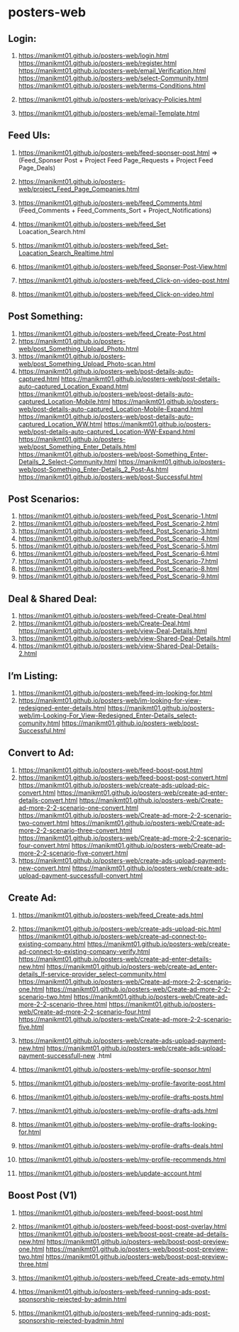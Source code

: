 # posters-web


Login:
-------------
1. https://manikmt01.github.io/posters-web/login.html
   https://manikmt01.github.io/posters-web/register.html
   https://manikmt01.github.io/posters-web/email_Verification.html
   https://manikmt01.github.io/posters-web/select-Community.html
   https://manikmt01.github.io/posters-web/terms-Conditions.html

2. https://manikmt01.github.io/posters-web/privacy-Policies.html

3. https://manikmt01.github.io/posters-web/email-Template.html


Feed UIs:
-------------
1. https://manikmt01.github.io/posters-web/feed-sponser-post.html => (Feed_Sponser Post + Project Feed Page_Requests + Project Feed Page_Deals)

2. https://manikmt01.github.io/posters-web/project_Feed_Page_Companies.html

3. https://manikmt01.github.io/posters-web/feed_Comments.html (Feed_Comments + Feed_Comments_Sort + Project_Notifications)

4. https://manikmt01.github.io/posters-web/feed_Set Loacation_Search.html

5. https://manikmt01.github.io/posters-web/feed_Set-Loacation_Search_Realtime.html
6. https://manikmt01.github.io/posters-web/feed_Sponser-Post-View.html
7. https://manikmt01.github.io/posters-web/feed_Click-on-video-post.html
8. https://manikmt01.github.io/posters-web/feed_Click-on-video.html

Post Something:
-------------------
1. https://manikmt01.github.io/posters-web/feed_Create-Post.html
2. https://manikmt01.github.io/posters-web/post_Something_Upload_Photo.html
3. https://manikmt01.github.io/posters-web/post_Something_Upload_Photo-scan.html
4. https://manikmt01.github.io/posters-web/post-details-auto-captured.html
   https://manikmt01.github.io/posters-web/post-details-auto-captured_Location_Expand.html
   https://manikmt01.github.io/posters-web/post-details-auto-captured_Location-Mobile.html
   https://manikmt01.github.io/posters-web/post-details-auto-captured_Location-Mobile-Expand.html
   https://manikmt01.github.io/posters-web/post-details-auto-captured_Location_WW.html
   https://manikmt01.github.io/posters-web/post-details-auto-captured_Location-WW-Expand.html
   https://manikmt01.github.io/posters-web/post_Something_Enter_Details.html
   https://manikmt01.github.io/posters-web/post-Something_Enter-Details_2_Select-Community.html
   https://manikmt01.github.io/posters-web/post-Something_Enter-Details_2_Post-As.html
   https://manikmt01.github.io/posters-web/post-Successful.html

Post Scenarios:
-------------------
1. https://manikmt01.github.io/posters-web/feed_Post_Scenario-1.html
2. https://manikmt01.github.io/posters-web/feed_Post_Scenario-2.html
3. https://manikmt01.github.io/posters-web/feed_Post_Scenario-3.html
4. https://manikmt01.github.io/posters-web/feed_Post_Scenario-4.html
5. https://manikmt01.github.io/posters-web/feed_Post_Scenario-5.html
6. https://manikmt01.github.io/posters-web/feed_Post_Scenario-6.html
7. https://manikmt01.github.io/posters-web/feed_Post_Scenario-7.html
8. https://manikmt01.github.io/posters-web/feed_Post_Scenario-8.html
9. https://manikmt01.github.io/posters-web/feed_Post_Scenario-9.html

Deal & Shared Deal:
----------------------
1. https://manikmt01.github.io/posters-web/feed-Create-Deal.html
2. https://manikmt01.github.io/posters-web/Create-Deal.html
   https://manikmt01.github.io/posters-web/view-Deal-Details.html
3. https://manikmt01.github.io/posters-web/view-Shared-Deal-Details.html
4. https://manikmt01.github.io/posters-web/view-Shared-Deal-Details-2.html
   
I’m Listing:
-----------------
1. https://manikmt01.github.io/posters-web/feed-im-looking-for.html
2. https://manikmt01.github.io/posters-web/im-looking-for-view-redesigned-enter-details.html
   https://manikmt01.github.io/posters-web/im-Looking-For_View-Redesigned_Enter-Details_select-comunity.html
   https://manikmt01.github.io/posters-web/post-Successful.html

Convert to Ad:
------------------
1. https://manikmt01.github.io/posters-web/feed-boost-post.html
2. https://manikmt01.github.io/posters-web/feed-boost-post-convert.html
   https://manikmt01.github.io/posters-web/create-ads-upload-pic-convert.html
   https://manikmt01.github.io/posters-web/create-ad-enter-details-convert.html
   https://manikmt01.github.io/posters-web/Create-ad-more-2-2-scenario-one-convert.html
   https://manikmt01.github.io/posters-web/Create-ad-more-2-2-scenario-two-convert.html
   https://manikmt01.github.io/posters-web/Create-ad-more-2-2-scenario-three-convert.html
   https://manikmt01.github.io/posters-web/Create-ad-more-2-2-scenario-four-convert.html
   https://manikmt01.github.io/posters-web/Create-ad-more-2-2-scenario-five-convert.html
3. https://manikmt01.github.io/posters-web/create-ads-upload-payment-new-convert.html
   https://manikmt01.github.io/posters-web/create-ads-upload-payment-successfull-convert.html

Create Ad:
------------------
1. https://manikmt01.github.io/posters-web/feed_Create-ads.html
2. https://manikmt01.github.io/posters-web/create-ads-upload-pic.html
   https://manikmt01.github.io/posters-web/create-ad-connect-to-existing-company.html
   https://manikmt01.github.io/posters-web/create-ad-connect-to-existing-company-verify.html
   https://manikmt01.github.io/posters-web/create-ad-enter-details-new.html
   https://manikmt01.github.io/posters-web/create-ad_enter-details_If-service-provider_select-community.html
   https://manikmt01.github.io/posters-web/Create-ad-more-2-2-scenario-one.html
   https://manikmt01.github.io/posters-web/Create-ad-more-2-2-scenario-two.html
   https://manikmt01.github.io/posters-web/Create-ad-more-2-2-scenario-three.html
   https://manikmt01.github.io/posters-web/Create-ad-more-2-2-scenario-four.html
   https://manikmt01.github.io/posters-web/Create-ad-more-2-2-scenario-five.html
3. https://manikmt01.github.io/posters-web/create-ads-upload-payment-new.html
   https://manikmt01.github.io/posters-web/create-ads-upload-payment-successfull-new .html

4. https://manikmt01.github.io/posters-web/my-profile-sponsor.html
5. https://manikmt01.github.io/posters-web/my-profile-favorite-post.html
6. https://manikmt01.github.io/posters-web/my-profile-drafts-posts.html
7. https://manikmt01.github.io/posters-web/my-profile-drafts-ads.html
8. https://manikmt01.github.io/posters-web/my-profile-drafts-looking-for.html
9. https://manikmt01.github.io/posters-web/my-profile-drafts-deals.html
10. https://manikmt01.github.io/posters-web/my-profile-recommends.html
11. https://manikmt01.github.io/posters-web/update-account.html

Boost Post (V1)
------------------
1. https://manikmt01.github.io/posters-web/feed-boost-post.html
2. https://manikmt01.github.io/posters-web/feed-boost-post-overlay.html
   https://manikmt01.github.io/posters-web/boost-post-create-ad-details-new.html
   https://manikmt01.github.io/posters-web/boost-post-preview-one.html
   https://manikmt01.github.io/posters-web/boost-post-preview-two.html
   https://manikmt01.github.io/posters-web/boost-post-preview-three.html

3. https://manikmt01.github.io/posters-web/feed_Create-ads-empty.html
4. https://manikmt01.github.io/posters-web/feed-running-ads-post-sponsorship-rejected-by-admin.html
5. https://manikmt01.github.io/posters-web/feed-running-ads-post-sponsorship-rejected-byadmin.html